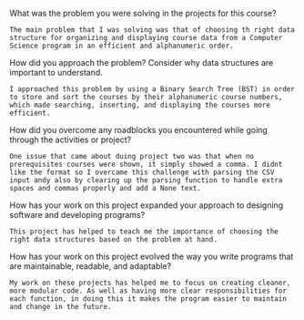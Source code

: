 What was the problem you were solving in the projects for this course?

    The main problem that I was solving was that of choosing th right data structure for organizing and displaying course data from a Computer Science program in an efficient and alphanumeric order.

How did you approach the problem? Consider why data structures are important to understand.

    I approached this problem by using a Binary Search Tree (BST) in order to store and sort the courses by their alphanumeric course numbers, which made searching, inserting, and displaying the courses more efficient.

How did you overcome any roadblocks you encountered while going through the activities or project?

    One issue that came about duing project two was that when no prerequisites courses were shown, it simply showed a comma. I didnt like the format so I overcame this challenge with parsing the CSV input andy also by clearing up the parsing function to handle extra spaces and commas properly and add a None text.

How has your work on this project expanded your approach to designing software and developing programs?

    This project has helped to teach me the importance of choosing the right data structures based on the problem at hand.

How has your work on this project evolved the way you write programs that are maintainable, readable, and adaptable?

    My work on these projects has helped me to focus on creating cleaner, more modular code. As well as having more clear responsibilities for each function, in doing this it makes the program easier to maintain and change in the future.
